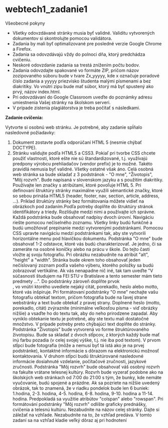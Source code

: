 # webtech1_zadanie1

Všeobecné pokyny
* Všetky odovzdávané stránky musia byť validné. Validitu vytvorených dokumentov si skontrolujte pomocou validátora.
* Zadania by mali byť optimalizované pre posledné verzie Google Chrome a Firefox.
* Zadania sa odovzdávajú vždy do polnoci dňa, ktorý predchádza cvičeniu.
* Neskoré odovzdanie zadania sa trestá znížením počtu bodov.
* Zadania odovzdajte spakované vo formáte ZIP, pričom názov zozipovaného súboru bude v tvare Zx_yyyyy, kde x označuje poradové číslo zadania a yyyyy priezvisko študenta malými písmenami a bez diakritiky. Vo vnútri zipu bude mať súbor, ktorý má byť spustený ako prvý, názov index.html.
* Pri odovzdávaní do Google Classroom uveďte do poznámky adresu umiestnenia Vašej stránky na školskom serveri.
* V prípade zistenia plagiátorstva je treba počítať s následkami.

**Zadanie cvičenia:**

Vytvorte si osobnú web stránku. Je potrebné, aby zadanie spĺňalo nasledovné požiadavky:
1. Dokument zostavte podľa odporúčaní HTML 5 (nesmie chýbať DOCTYPE).
2. Stránku validujte podľa HTML5 a CSS3. Pokiaľ pri tvorbe CSS chcete použiť vlastnosti, ktoré ešte nie sú štandardizované, t.j. využívajú predpony výrobcu prehliadačov (vendor prefix) je to možné. Takéto pravidlá nemusia byť validné. Všetky ostatné však áno.
Celá osobná web stránka sa bude skladať z 3 podstránok - "O mne", "Životopis", "Môj rozvrh". Bude napísaná v slovenskom jazyku a s použitím diakritiky.
Používajte len značky s atribútami, ktoré povoľuje HTML 5. Pri definovaní štruktúry stránky maximálne využili sémantické značky, ktoré so sebou prináša HTML5 (header, footer, nav, section, article, address, ...). Príklad štruktúry stránky bez formátovania môžete vidieť na obrázkoch pod zadaním.Podľa potreby doplňte do štruktúry stránok identifikátory a triedy. Rozlišujte medzi nimi a používajte ich správne.
Každá podstránka bude obsahovať nadpisy dvoch úrovní.
Navigáciu riešte pomocou nečíselného zoznamu. Všetky linky budú funkčné a budú umožňovať prepínanie medzi vytvorenými podstránkami. Pomocou CSS upravte navigáciu medzi podstránkami tak, aby ste vytvorili horizontálne menu pod hlavičkou dokumentu.
Podstránka "O mne" bude obsahovať 1-2 odstavce, ktoré vás budú charakterizovať. Je jedno, či sa zameráte na osobné koníčky alebo na prácu v škole. Do tejto časti vložte aj svoju fotografiu. Pri obrázku nezabudnite na atribút "alt", "height" a "width".
 Stránka bude okrem toho obsahovať jeden nečíslovaný zoznam podľa vašeho výberu, ktorého položky sa budú zobrazovať vertikálne. Ak vás nenapadne nič iné, tak tam uveďte "V súčasnosti študujem na FEI STU v Bratislave a tento semester mám tieto predmety ...".
Do podstránky zároveň doplňte prvok <aside>, vo vnútri ktorého uvediete nejaký citát, porekadlo, heslo alebo motto, ktoré vás inšpiruje.
Pri formátovaní podstránky "O mne" nechajte vašu fotografiu obtekať textom, pričom fotografia bude na ľavej strane webstránky a text bude obtekať z pravej strany. Doplnené heslo (motto, porekadlo, citát) zvýraznite (minimálne veľkosťou písma - viď obrázky nižšie) a vsaďte ho do textu tak, aby do neho prirodzene zapadal. Aby vyniklo obtekanie textu je potrebné, aby ste textu mali dostatočné množstvo. V prípade potreby preto chýbajúci text doplňte do stránky.
Podstránka "Životopis" bude vytvorená vo forme štruktúrovaného životopisu. Bude sa skladať z dvoch stĺpcov, z ktorých každý bude mať inú farbu pozadia (v celej svojej výške, t.j. nie iba pod textom). V prvom stĺpci bude
fotografia (môže a nemusí byť tá istá ako je na prvej podstránke),
kontaktné informácie s dôrazom na elektronickú možnosť kontaktovania.
V druhom stĺpci budú štruktúrované nasledovné informácie
dosiahnuté vzdelanie,
počítačové zručnosti,
jazykové zručnosti.
Podstránka "Môj rozvrh" bude obsahovať váš osobný rozvrh na fakulte vrátane telesnej kultúry. Rozvrh bude vyzerať podobne ako na školských web stránkach od 7:00 do 21:00 s tým, že bunky, kde nemáte vyučovanie, budú spojené a prázdne. Ak sa pozriete na nižšie uvedený obrázok, tak to znamená, že v riadku pondelok bude len 6 buniek: 1.hodina, 2-3. hodina, 4-5. hodina, 6-8. hodina, 9-10. hodina a 11-14. hodina. Predpokladá sa využitie  atribútov "colspan" alebo "rowspan".
Pri formátování podstránky "Môj rozvrh" odlíšte graficky prednášky, cvičenia a telesnú kultúru.
Nezabudnite na názov celej stránky.
Dajte si záležať na vzhľade. Nezabudnite na to, že vzhľad predáva. V tomto zadaní sa na vzhľad kladie veľký dôraz aj pri hodnotení
